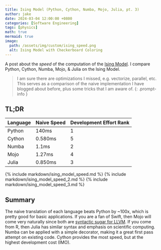 ```yaml
---
title: Ising Model (Python, Cython, Numba, Mojo, Julia, pt. 3)
author: jake
date: 2024-03-04 12:00:00 +0800
categories: [Software Engineering]
tags: [physics]
math: true
mermaid: true
image:
  path: /assets/img/custom/ising_speed.png
  alt: Ising Model with Checkerboard Coloring
---
```

A post about the *speed* of the computation of the [Ising Model](https://en.wikipedia.org/wiki/Ising_model). I compare Python, Cython, Numba, Mojo, & Julia on the Ising Model.
> I am sure there are optimizations I missed, e.g. vectorize, parallel, etc. This serves as a comparison of the naive implementation I have blogged about before, plus some tricks that I am aware of.
{: .prompt-info }

## TL;DR

| Language      | Naive Speed | Development Effort Rank |
| ----------- | ----------- | ----------- |
| Python      | 140ms       | 1 |
| Cython   | 0.580ms        | 5 |
| Numba   | 1.1ms        | 2 |
| Mojo   | 1.27ms        | 4 |
| Julia   | 0.850ms        | 3 |

<!-- jupyter nbconvert --NbConvertApp.output_files_dir="../assets/img/ising_model_out" --to markdown _includes/ising_model.ipynb -->
{% include markdown/ising_model_speed.md %}
{% include markdown/ising_model_speed_2.md %}
{% include markdown/ising_model_speed_3.md %}
## Summary
The naive translation of each language beats Python by ~100x, which is pretty good for basic applications. If you are a fan of Swift, then Mojo will come very naturally since both are [syntactic sugar for LLVM](https://news.ycombinator.com/item?id=21832060). If you come from R, then Julia has similar syntax and emphasis on scientific computing. Numba can be applied with a simple decorator, making it a great first pass attempt on existing code. Cython provides the most speed, but at the highest development cost (IMO).